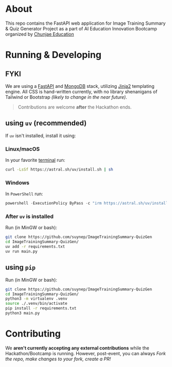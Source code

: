 # About

This repo contains the FastAPI web application for Image Training Summary & Quiz Generator Project as a part of AI Education Innovation Bootcamp organized by [Chunjae Education](https://chunjae.co.kr)

# Running & Developing

## FYKI
We are using a [FastAPI](https://fastapi.tiangolo.com/) and [MongoDB](https://www.mongodb.com/) stack, utilizing [Jinja2](https://jinja.palletsprojects.com/en/stable/) templating engine. All CSS is hand-written currently, with no library shenanigans of Tailwind or Bootstrap *(likely to change in the near future)*. 
> Contributions are welcome **after** the Hackathon ends.

## using `uv` (recommended)
If `uv` isn't installed, install it using:
### Linux/macOS
In your favorite [terminal](https://sw.kovidgoyal.net/kitty/) run:
```bash
curl -LsSf https://astral.sh/uv/install.sh | sh
```

### Windows
In `PowerShell` run:
```powershell
powershell -ExecutionPolicy ByPass -c "irm https://astral.sh/uv/install.ps1 | iex"
```

### After `uv` is installed
Run (in MinGW or bash):

```bash
git clone https://github.com/suynep/ImageTrainingSummary-QuizGen
cd ImageTrainingSummary-QuizGen/
uv add -r requirements.txt
uv run main.py
```

## using `pip`
Run (in MinGW or bash):

```bash
git clone https://github.com/suynep/ImageTrainingSummary-QuizGen
cd ImageTrainingSummary-QuizGen/
python3 -m virtualenv .venv
source ./.venv/bin/activate
pip install -r requirements.txt
python3 main.py
```

# Contributing
We **aren't currently accepting any external contributions** while the Hackathon/Bootcamp is running. However, post-event, you can always *Fork the repo, make changes to your fork, create a PR!*
